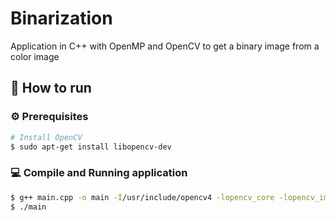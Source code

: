 # Binarization
Application in C++ with OpenMP and OpenCV to get a binary image from a color image

## :construction_worker: How to run

### :gear: Prerequisites

```bash
# Install OpenCV
$ sudo apt-get install libopencv-dev
```
### 💻 Compile and Running application
```bash
$ g++ main.cpp -o main -I/usr/include/opencv4 -lopencv_core -lopencv_imgcodecs -lopencv_highgui -fopenmp
$ ./main
```
